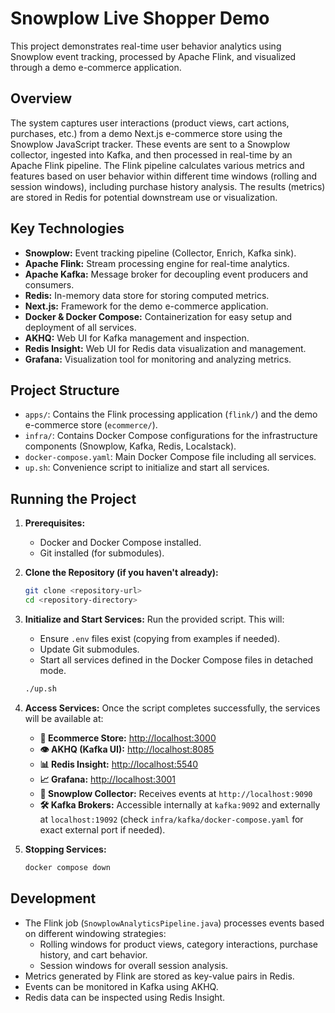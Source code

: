 # Snowplow Live Shopper Demo

This project demonstrates real-time user behavior analytics using Snowplow event tracking, processed by Apache Flink,
and visualized through a demo e-commerce application.

## Overview

The system captures user interactions (product views, cart actions, purchases, etc.) from a demo Next.js e-commerce
store using the Snowplow JavaScript tracker. These events are sent to a Snowplow collector, ingested into Kafka, and
then processed in real-time by an Apache Flink pipeline. The Flink pipeline calculates various metrics and features based
on user behavior within different time windows (rolling and session windows), including purchase history analysis. The
results (metrics) are stored in Redis for potential downstream use or visualization.

## Key Technologies

* **Snowplow:** Event tracking pipeline (Collector, Enrich, Kafka sink).
* **Apache Flink:** Stream processing engine for real-time analytics.
* **Apache Kafka:** Message broker for decoupling event producers and consumers.
* **Redis:** In-memory data store for storing computed metrics.
* **Next.js:** Framework for the demo e-commerce application.
* **Docker & Docker Compose:** Containerization for easy setup and deployment of all services.
* **AKHQ:** Web UI for Kafka management and inspection.
* **Redis Insight:** Web UI for Redis data visualization and management.
* **Grafana:** Visualization tool for monitoring and analyzing metrics.

## Project Structure

* `apps/`: Contains the Flink processing application (`flink/`) and the demo e-commerce store (`ecommerce/`).
* `infra/`: Contains Docker Compose configurations for the infrastructure components (Snowplow, Kafka, Redis,
  Localstack).
* `docker-compose.yaml`: Main Docker Compose file including all services.
* `up.sh`: Convenience script to initialize and start all services.

## Running the Project

1. **Prerequisites:**
    * Docker and Docker Compose installed.
    * Git installed (for submodules).

2. **Clone the Repository (if you haven't already):**
   ```bash
   git clone <repository-url>
   cd <repository-directory>
   ```

3. **Initialize and Start Services:**
   Run the provided script. This will:
    * Ensure `.env` files exist (copying from examples if needed).
    * Update Git submodules.
    * Start all services defined in the Docker Compose files in detached mode.

   ```bash
   ./up.sh
   ```

4. **Access Services:**
   Once the script completes successfully, the services will be available at:
    * **🛒 Ecommerce Store:** [http://localhost:3000](http://localhost:3000)
    * **👁️ AKHQ (Kafka UI):** [http://localhost:8085](http://localhost:8085)
    * **📊 Redis Insight:** [http://localhost:5540](http://localhost:5540)
    * **📈 Grafana:** [http://localhost:3001](http://localhost:3001/d/-0rFuzoZk/flink-metrics-overview?orgId=1&refresh=5s)
    * **📡 Snowplow Collector:** Receives events at `http://localhost:9090`
    * **🛠️ Kafka Brokers:** Accessible internally at `kafka:9092` and externally at `localhost:19092` (check
      `infra/kafka/docker-compose.yaml` for exact external port if needed).

5. **Stopping Services:**
   ```bash
   docker compose down
   ```

## Development

* The Flink job (`SnowplowAnalyticsPipeline.java`) processes events based on different windowing strategies:
    * Rolling windows for product views, category interactions, purchase history, and cart behavior.
    * Session windows for overall session analysis.
* Metrics generated by Flink are stored as key-value pairs in Redis.
* Events can be monitored in Kafka using AKHQ.
* Redis data can be inspected using Redis Insight. 